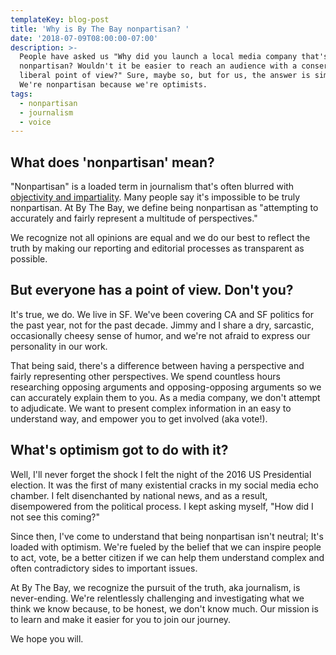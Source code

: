 ```yaml
---
templateKey: blog-post
title: 'Why is By The Bay nonpartisan? '
date: '2018-07-09T08:00:00-07:00'
description: >-
  People have asked us "Why did you launch a local media company that's
  nonpartisan? Wouldn't it be easier to reach an audience with a conservative or
  liberal point of view?" Sure, maybe so, but for us, the answer is simple:
  We're nonpartisan because we're optimists.
tags:
  - nonpartisan
  - journalism
  - voice
---
```

## What does 'nonpartisan' mean?

"Nonpartisan" is a loaded term in journalism that's often blurred with [objectivity and impartiality](http://pressthink.org/2010/11/the-view-from-nowhere-questions-and-answers/). Many people say it's impossible to be truly nonpartisan. At By The Bay, we define being nonpartisan as "attempting to accurately and fairly represent a multitude of perspectives." 

We recognize not all opinions are equal and we do our best to reflect the truth by making our reporting and editorial processes as transparent as possible.

## But everyone has a point of view. Don't you?

It's true, we do. We live in SF. We've been covering CA and SF politics for the past year, not for the past decade. Jimmy and I share a dry, sarcastic, occasionally cheesy sense of humor, and we're not afraid to express our personality in our work. 

That being said, there's a difference between having a perspective and fairly representing other perspectives. We spend countless hours researching opposing arguments and opposing-opposing arguments so we can accurately explain them to you. As a media company, we don't attempt to adjudicate. We want to present complex information in an easy to understand way, and empower you to get involved (aka vote!).

## What's optimism got to do with it?

Well, I'll never forget the shock I felt the night of the 2016 US Presidential election. It was the first of many existential cracks in my social media echo chamber. I felt disenchanted by national news, and as a result, disempowered from the political process. I kept asking myself, "How did I not see this coming?" 

Since then, I've come to understand that being nonpartisan isn't neutral; It's loaded with optimism. We're fueled by the belief that we can inspire people to act, vote, be a better citizen if we can help them understand complex and often contradictory sides to important issues. 

At By The Bay, we recognize the pursuit of the truth, aka journalism, is never-ending. We're relentlessly challenging and investigating what we think we know because, to be honest, we don't know much. Our mission is to learn and make it easier for you to join our journey. 

We hope you will.
